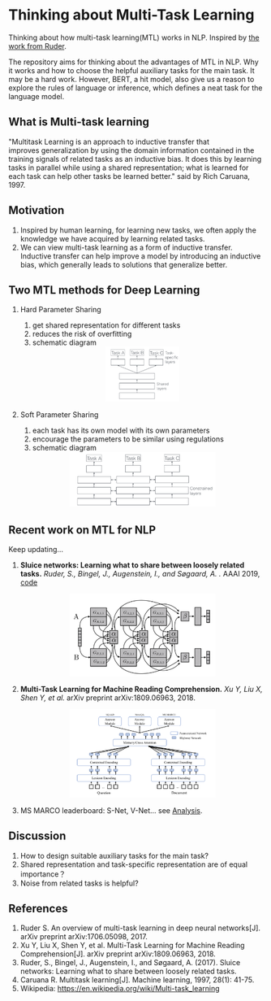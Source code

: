 # Thinking about Multi-Task Learning

Thinking about how multi-task learning(MTL) works in NLP. Inspired by [the work from Ruder](https://arxiv.org/pdf/1706.05098.pdf).

The repository aims for thinking about the advantages of MTL in NLP. Why it works and how to choose the helpful auxiliary tasks for the main task. It may be a hard work. However, BERT, a hit model, also give us a reason to explore the rules of language or inference, which defines a neat task for the language model. 

## What is Multi-task learning

"Multitask Learning is an approach to inductive transfer that improves generalization by using the domain information contained in the training signals of related tasks as an inductive bias. It does this by learning tasks in parallel while using a shared representation; what is learned for each task can help other tasks be learned better." said by Rich Caruana, 1997.

## Motivation

1. Inspired by human learning, for learning new tasks, we often apply the knowledge we have acquired by learning related tasks. 
2. We can view multi-task learning as a form of inductive transfer. Inductive transfer can help improve a model by introducing an inductive bias, which generally leads to solutions that generalize better.

## Two MTL methods for Deep Learning
1. Hard Parameter Sharing
    1. get shared representation for different tasks
    2. reduces the risk of overfitting
    3. schematic diagram
    
    <div align=center>
    <img src="./imgs/hard.png" height="30%" width="30%" />
   </div>
2. Soft Parameter Sharing
    1. each task has its own model with its own parameters
    2. encourage the parameters to be similar using regulations
    3. schematic diagram
    
    <div align=center>
    <img src="./imgs/soft.png" height="60%" width="60%" />
   </div>
   
## Recent work on MTL for NLP
Keep updating...
1. **Sluice networks: Learning what to share between loosely related tasks.** *Ruder, S., Bingel, J., Augenstein, I., and Søgaard, A. .* AAAI 2019, [code](https://github.com/sebastianruder/sluice-networks)
    <div align=center>
    <img src="./imgs/sluice.png" height="60%" width="60%" />
   </div>

2. **Multi-Task Learning for Machine Reading Comprehension.** *Xu Y, Liu X, Shen Y, et al.* arXiv preprint arXiv:1809.06963, 2018.
    <div align=center>
    <img src="./imgs/mrc.png" height="60%" width="60%" />
   </div>
3. MS MARCO leaderboard: S-Net, V-Net... see [Analysis](https://github.com/IndexFziQ/MSMARCO-MRC-Analysis).


## Discussion
1. How to design suitable auxiliary tasks for the main task?
2. Shared representation and task-specific representation are of equal importance？
3. Noise from related tasks is helpful?

## References
1. Ruder S. An overview of multi-task learning in deep neural networks[J]. arXiv preprint arXiv:1706.05098, 2017.
2. Xu Y, Liu X, Shen Y, et al. Multi-Task Learning for Machine Reading Comprehension[J]. arXiv preprint arXiv:1809.06963, 2018.
3. Ruder, S., Bingel, J., Augenstein, I., and Søgaard, A. (2017). Sluice networks: Learning what to share between loosely related tasks. 
4. Caruana R. Multitask learning[J]. Machine learning, 1997, 28(1): 41-75.
5. Wikipedia: https://en.wikipedia.org/wiki/Multi-task_learning